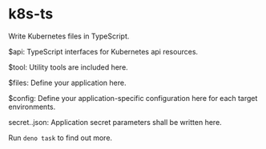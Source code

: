 # k8s-ts

Write Kubernetes files in TypeScript.

$api: TypeScript interfaces for Kubernetes api resources. 

$tool: Utility tools are included here.

$files: Define your application here.

$config: Define your application-specific configuration here for each target
environments.

secret.<env>.json: Application secret parameters shall be written here.

Run `deno task` to find out more.
